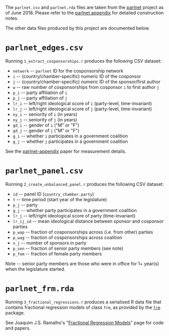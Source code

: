 The `parlnet.csv` and `parlnet.rda` files are taken from the [parlnet][parlnet] 
project as of June 2018. Please refer to the [parlnet appendix][parlnet-appndx] 
for detailed construction notes.

[parlnet]: https://github.com/briatte/parlnet
[parlnet-appndx]: https://f.briatte.org/research/parlnet-appendix.pdf

The other data files produced by this project are documented below.

# `parlnet_edges.csv`

Running `1_extract_cosponsorships.r` produces the following CSV dataset:

- `network`  -- `parlnet` ID for the cosponsorship network
- `i`  -- (country/chamber-specific) numeric ID of the cosponsor
- `j`  -- (country/chamber-specific) numeric ID of the sponsor/first author
- `w`  -- raw number of cosponsorships from cosponsor `i` to first author `j`
- `p_i`  -- party affiliation of `i`
- `p_j`  -- party affiliation of `j`
- `lr_i`  -- left/right ideological score of `i` (party-level, time-invariant)
- `lr_j`  -- left/right ideological score of `j` (party-level, time-invariant)
- `ny_i`  -- seniority of `i` (in years)
- `ny_j`  -- seniority of `j` (in years)
- `gd_i`  -- gender of `i` ("M" or "F")
- `gd_j`  -- gender of `j` ("M" or "F")
- `g_i`  -- whether `i` participates in a government coalition
- `g_j`  -- whether `j` participates in a government coalition

See the [parlnet-appendix][parlnet-appendix] paper for measurement details.

[parlnet-appendix]: /

# `parlnet_panel.csv`

Running `2_create_unbalanced_panel.r` produces the following CSV dataset:
 
- `id`     -- panel ID (`country_chamber.party`)
- `t`      -- time period (start year of the legislature)
- `p_j`    -- party
- `g_j`    -- whether party participates in a government coalition 
- `lr_j`   -- left/right ideological score of party (time-invariant)
- `lr_ij_sd` -- mean ideological distance between sponsor and cosponsor parties
- `p_wap`  -- fraction of cosponsorships across (i.e. from other) parties
- `p_wag`  -- fraction of cosponsorships across coalition
- `n_j`    -- number of sponsors in party
- `p_sen`  -- fraction of senior party members (see note)
- `p_fem`  -- fraction of female party members

Note -- senior party members are those who were in office for 1+ year(s) when
the legislature started.

# `parlnet_frm.rda`

Running `3_fractional_regressions.r` produces a serialised R data file that 
contains fractional regression models of class `frm`, as provided by the 
[`frm`][frm] package.

[frm]: https://cran.r-project.org/package=frm

See Joaquim J.S. Ramalho's "[Fractional Regression Models][jjsro]" page for 
code and papers.

[jjsro]: http://home.iscte-iul.pt/~jjsro/FRM.htm
